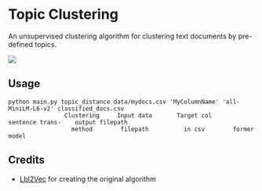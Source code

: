 # Topic Clustering

An unsupervised clustering algorithm for clustering text documents by pre-defined topics. 

![](https://raw.githubusercontent.com/sebischair/Lbl2Vec/main/images/Document_assignment_example.png)


## Usage

```
python main.py topic_distance data/mydocs.csv 'MyColumnName' 'all-MiniLM-L6-v2' classified_docs.csv
                Clustering     Input data       Target col     sentence trans-    output filepath
                  method        filepath          in csv        former model
```

## Credits

 - [Lbl2Vec](https://github.com/sebischair/Lbl2Vec) for creating the original algorithm
